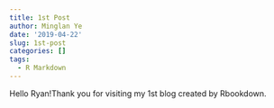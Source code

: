 ```yaml
---
title: 1st Post
author: Minglan Ye
date: '2019-04-22'
slug: 1st-post
categories: []
tags:
  - R Markdown
---
```


Hello Ryan!Thank you for visiting my 1st blog created by Rbookdown.
